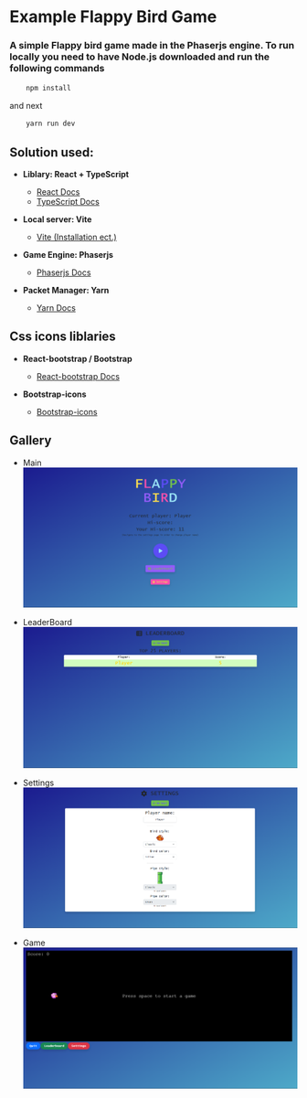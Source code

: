 # Example Flappy Bird Game
### A simple Flappy bird game made in the Phaserjs engine. To run locally you need to have Node.js downloaded and run the following commands

```Bash
    npm install 
```

and next

```Bash
    yarn run dev
```

## Solution used:
- <b>Liblary: React + TypeScript</b>
    - [React Docs](https://react.dev/)
    - [TypeScript Docs](https://www.typescriptlang.org/)

- <b>Local server: Vite</b>
    - [Vite (Installation ect.)](https://vite.dev/guide/)

- <b>Game Engine: Phaserjs</b>
    - [Phaserjs Docs](https://docs.phaser.io/phaser/getting-started/what-is-phaser)

- <b>Packet Manager: Yarn</b>
    - [Yarn Docs](https://yarnpkg.com/getting-started)

## Css icons liblaries
- <b>React-bootstrap / Bootstrap</b>
    - [React-bootstrap Docs](https://react-bootstrap.netlify.app/docs/getting-started/introduction)

- <b>Bootstrap-icons</b>
    - [Bootstrap-icons](https://icons.getbootstrap.com/)

## Gallery

- Main
![mainpage](https://github.com/SouthKioto/flappy-bird-react-phaser/blob/master/src/gallery/main.png) 

- LeaderBoard
![leaderBoard](https://github.com/SouthKioto/flappy-bird-react-phaser/blob/master/src/gallery/leaderboard.png)

- Settings
![settings](https://github.com/SouthKioto/flappy-bird-react-phaser/blob/master/src/gallery/settings.png)

- Game
 ![game](https://github.com/SouthKioto/flappy-bird-react-phaser/blob/master/src/gallery/game.png)
